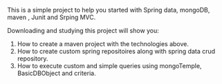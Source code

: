 This is a simple project to help you started with Spring data, mongoDB, maven , Junit and Srping MVC.

Downloading and studying this project will show you:
1) How to create a maven project with the technologies above.
2) How to create custom spring repositoires along with spring data crud repository.
3) How to execute custom and simple queries using mongoTemple, BasicDBObject and criteria.

